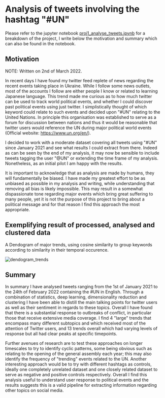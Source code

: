 # Analysis of tweets involving the hashtag "#UN"

Please refer to the jupyter notebook [proj1_analyse_tweets.ipynb](proj1_analyse_tweets.ipynb) for a breakdown of the project, I write below the motivation and summary which can also be found in the notebook.

## Motivation

NOTE: Written on 2nd of March 2022.

In recent days I have found my twitter feed replete of news regarding the recent events taking place in Ukraine. While I follow some news outlets, most of the accounts I follow are either people I know or related to learning Japanese language. This trend made me curious as to how much twitter can be used to track world political events, and whether I could discover past political events using just twitter. I simplistically thought of which keyword could relate to such events and decided upon "#UN" relating to the United Nations. In principle this organisation was established to serve as a forum for discussion between nations and thus it would be reasonable that twitter users would reference the UN during major political world events (Official website: https://www.un.org/en/).

I decided to work with a moderate dataset covering all tweets using "#UN" since January 2021 and see what results I could extract from there. Indeed as can be seen by the end of my analysis, it may now be sensible to include tweets tagging the user "@UN" or extending the time frame of my analysis. Nonetheless, as an initial pilot I am happy with the results.

It is important to acknowledge that as analysis are made by humans, they will fundamentally be biased. I have made my greatest effort to be as unbiased as possible in my analysis and writing, while understanding that removing all bias is likely impossible. This may result in a somewhat dispassionate tone regarding major events which bring great suffering to many people, yet it is not the purpose of this project to bring about a political message and for that reason I find this approach the most appropriate.

## Exemplifying result of processed, analysed and clustered data
A Dendogram of major trends, using cosine similarity to group keywords according to similarity in their temporal occurence.

![dendogram_trends](https://user-images.githubusercontent.com/43865617/159815652-d5561e96-6010-4f26-a24f-e85175dec8dd.png)

## Summary <a class="anchor" id="summary"></a>
In summary I have analysed tweets ranging from the 1st of January 2021 to the 24th of February 2022 containing the #UN in English. Through a combination of statistics, deep learning, dimensionality reduction and clustering I have been able to distill the main talking points for twitter users as well as their sentiment in regards to these topics. Overall I have found that there is a substantial response to outbreaks of conflict, in particular those that receive extensive media coverage. I find 4 "large" trends that encompass many different subtopics and which received most of the attention of Twitter users, and 13 trends overall which had varying levels of response but all had clear peaks at specific timepoints.

Further avenues of research are to test these approaches on longer timescales to try to identify cyclic patterns, some being obvious such as relating to the opening of the general assembly each year; this may also identify the frequency of "trending" events related to the UN. Another interesting approach would be to try with different hashtags as controls, ideally one completely unrelated dataset and one closely related dataset to serve as negative and positive controls respectively. Overall I find this analysis useful to understand user response to political events and the results suggests this is a valid pipeline for extracting information regarding other topics on social media.
